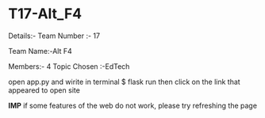 # T17-Alt_F4
Details:-
Team Number :- 17

Team Name:-Alt F4

Members:- 4
Topic Chosen :-EdTech

open app.py and wirite in terminal
$ flask run
then click on the link that appeared to open site

**IMP**
if some features of the web do not work, please try refreshing the page